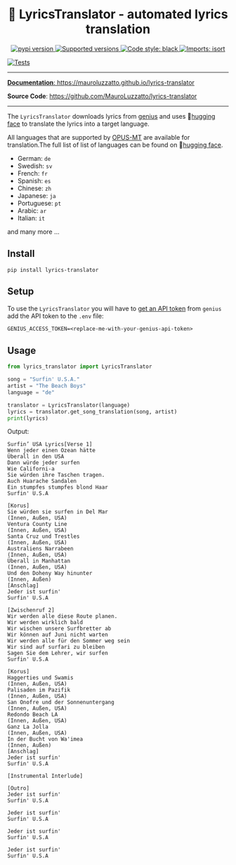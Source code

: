 
<!-- <p align="center">
<img src="https://github.com/MauroLuzzatto/lyrics-translator/blob/main/docs/img/logo.jpg" width="200" height="200"/>
</p> -->

<h1 align="center">🎵 LyricsTranslator - automated lyrics translation</h1>



<p align="center">

<a href="https://pypi.python.org/pypi/lyrics-translator" target="_blank">
    <img src="https://img.shields.io/pypi/v/lyrics-translator.svg" alt="pypi version">
</a>

<a href="https://pypi.org/project/lyrics-translator" target="_blank">
    <img src="https://img.shields.io/pypi/pyversions/lyrics-translator.svg" alt="Supported versions">
</a>

<a href="https://github.com/ambv/black" target="_blank">
    <img src="https://img.shields.io/badge/code%20style-black-000000.svg?style=flat-square" alt="Code style: black">

<a href="https://pycqa.github.io/isort/" target="_blank">
    <img src="https://img.shields.io/badge/%20imports-isort-%231674b1?style=flat&labelColor=ef8336" alt="Imports: isort">
</p>

<a href="https://github.com/MauroLuzzatto/lyrics-translator/actions?workflow=Tests" target="_blank">
    <img src="https://github.com/MauroLuzzatto/lyrics-translator/workflows/Tests/badge.svg" alt="Tests">
</p>


---

**Documentation**: <a href="https://mauroluzzatto.github.io/lyrics-translator" target="_blank">https://mauroluzzatto.github.io/lyrics-translator</a>

**Source Code**: <a href="https://github.com/MauroLuzzatto/lyrics-translator" target="_blank">https://github.com/MauroLuzzatto/lyrics-translator</a>

---


The `LyricsTranslator` downloads lyrics from [genius](https://genius.com/) and uses 🤗[hugging face](https://huggingface.co/) to translate the lyrics into a target language.


All languages that are supported by [OPUS-MT](https://github.com/Helsinki-NLP/Opus-MT) are available for translation.The full list of list of languages can be found on 🤗[hugging face](https://huggingface.co/models?other=marian).

- German: `de`
- Swedish: `sv`
- French: `fr`
- Spanish: `es` 
- Chinese: `zh`
- Japanese: `ja`
- Portuguese: `pt`
- Arabic: `ar`
- Italian: `it`

and many more ...





## Install

```
pip install lyrics-translator
```

## Setup
To use the `LyricsTranslator` you will have to [get an API token](https://docs.genius.com/#/getting-started-h1) from `genius` add the API token to the `.env` file:

```txt
GENIUS_ACCESS_TOKEN=<replace-me-with-your-genius-api-token>
```


## Usage
<!--
📚 A comprehensive example of the `explainy` API can be found in this ![Jupyter Notebook](https://github.com/MauroLuzzatto/explainy/blob/main/examples/01-explainy-intro.ipynb)

📖 Or in the [example section](https://explainy.readthedocs.io/en/latest/examples/01-explainy-intro.html) of the documentation -->


```python
from lyrics_translator import LyricsTranslator

song = "Surfin' U.S.A."
artist = "The Beach Boys"
language = "de"

translator = LyricsTranslator(language)
lyrics = translator.get_song_translation(song, artist)
print(lyrics)
```
Output:
```
Surfin’ USA Lyrics[Verse 1]
Wenn jeder einen Ozean hätte
Überall in den USA
Dann würde jeder surfen
Wie Californi-a
Sie würden ihre Taschen tragen.
Auch Huarache Sandalen
Ein stumpfes stumpfes blond Haar
Surfin' U.S.A

[Korus]
Sie würden sie surfen in Del Mar
(Innen, Außen, USA)
Ventura County Line
(Innen, Außen, USA)
Santa Cruz und Trestles
(Innen, Außen, USA)
Australiens Narrabeen
(Innen, Außen, USA)
Überall in Manhattan
(Innen, Außen, USA)
Und den Doheny Way hinunter
(Innen, Außen)
[Anschlag]
Jeder ist surfin'
Surfin' U.S.A

[Zwischenruf 2]
Wir werden alle diese Route planen.
Wir werden wirklich bald
Wir wischen unsere Surfbretter ab
Wir können auf Juni nicht warten
Wir werden alle für den Sommer weg sein
Wir sind auf surfari zu bleiben
Sagen Sie dem Lehrer, wir surfen
Surfin' U.S.A

[Korus]
Haggerties und Swamis
(Innen, Außen, USA)
Palisaden im Pazifik
(Innen, Außen, USA)
San Onofre und der Sonnenuntergang
(Innen, Außen, USA)
Redondo Beach LA
(Innen, Außen, USA)
Ganz La Jolla
(Innen, Außen, USA)
In der Bucht von Wa'imea
(Innen, Außen)
[Anschlag]
Jeder ist surfin'
Surfin' U.S.A

[Instrumental Interlude]

[Outro]
Jeder ist surfin'
Surfin' U.S.A

Jeder ist surfin'
Surfin' U.S.A

Jeder ist surfin'
Surfin' U.S.A

Jeder ist surfin'
Surfin' U.S.A
```
